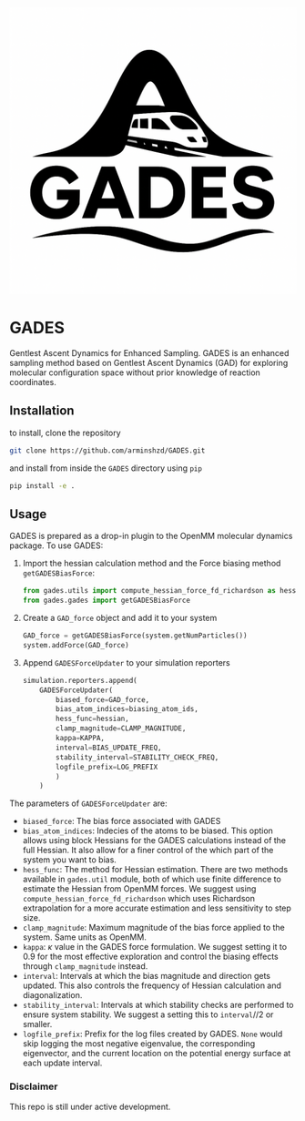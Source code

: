![GADES](/imgs/GADES_logo.png)

# GADES

Gentlest Ascent Dynamics for Enhanced Sampling.
GADES is an enhanced sampling method based on Gentlest Ascent Dynamics (GAD) for exploring molecular configuration space without prior knowledge of reaction coordinates.

## Installation

to install, clone the repository

``` bash
git clone https://github.com/arminshzd/GADES.git
```

and install from inside the `GADES` directory using `pip`

``` bash
pip install -e .
```
## Usage

GADES is prepared as a drop-in plugin to the OpenMM molecular dynamics package. To use GADES:

1) Import the hessian calculation method and the Force biasing method `getGADESBiasForce`:

    ``` python
    from gades.utils import compute_hessian_force_fd_richardson as hessian
    from gades.gades import getGADESBiasForce
    ```

2) Create a `GAD_force` object and add it to your system

    ``` python
    GAD_force = getGADESBiasForce(system.getNumParticles())
    system.addForce(GAD_force)
    ```

3) Append `GADESForceUpdater` to your simulation reporters

    ``` python
    simulation.reporters.append(
        GADESForceUpdater(
            biased_force=GAD_force, 
            bias_atom_indices=biasing_atom_ids,
            hess_func=hessian, 
            clamp_magnitude=CLAMP_MAGNITUDE,
            kappa=KAPPA, 
            interval=BIAS_UPDATE_FREQ, 
            stability_interval=STABILITY_CHECK_FREQ, 
            logfile_prefix=LOG_PREFIX
            )
        )
    ```

The parameters of `GADESForceUpdater` are:

* `biased_force`: The bias force associated with GADES
* `bias_atom_indices`: Indecies of the atoms to be biased. This option allows using block Hessians for the GADES calculations instead of the full Hessian. It also allow for a finer control of the which part of the system you want to bias.
* `hess_func`: The method for Hessian estimation. There are two methods available in `gades.util` module, both of which use finite difference to estimate the Hessian from OpenMM forces. We suggest using `compute_hessian_force_fd_richardson` which uses Richardson extrapolation for a more accurate estimation and less sensitivity to step size.
* `clamp_magnitude`: Maximum magnitude of the bias force applied to the system. Same units as OpenMM.
* `kappa`: $\kappa$ value in the GADES force formulation. We suggest setting it to 0.9 for the most effective exploration and control the biasing effects through `clamp_magnitude` instead.
* `interval`: Intervals at which the bias magnitude and direction gets updated. This also controls the frequency of Hessian calculation and diagonalization.
* `stability_interval`: Intervals at which stability checks are performed to ensure system stability. We suggest a setting this to `interval`//2 or smaller.
* `logfile_prefix`: Prefix for the log files created by GADES. `None` would skip logging the most negative eigenvalue, the corresponding eigenvector, and the current location on the potential energy surface at each update interval.

### Disclaimer
This repo is still under active development.